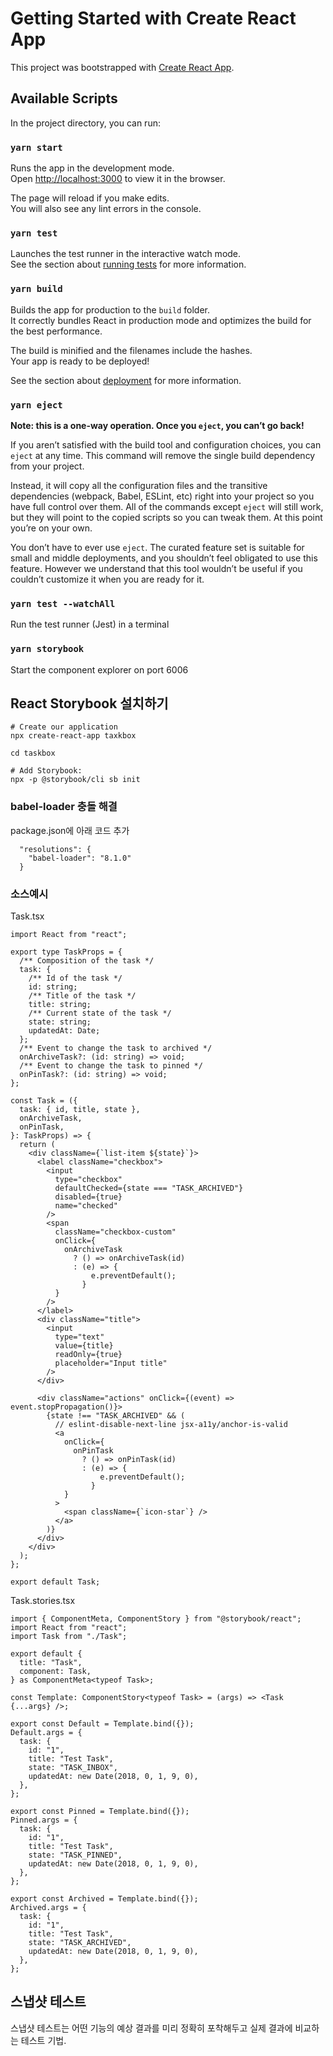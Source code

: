 # Getting Started with Create React App

This project was bootstrapped with [Create React App](https://github.com/facebook/create-react-app).

## Available Scripts

In the project directory, you can run:

### `yarn start`

Runs the app in the development mode.\
Open [http://localhost:3000](http://localhost:3000) to view it in the browser.

The page will reload if you make edits.\
You will also see any lint errors in the console.

### `yarn test`

Launches the test runner in the interactive watch mode.\
See the section about [running tests](https://facebook.github.io/create-react-app/docs/running-tests) for more information.

### `yarn build`

Builds the app for production to the `build` folder.\
It correctly bundles React in production mode and optimizes the build for the best performance.

The build is minified and the filenames include the hashes.\
Your app is ready to be deployed!

See the section about [deployment](https://facebook.github.io/create-react-app/docs/deployment) for more information.

### `yarn eject`

**Note: this is a one-way operation. Once you `eject`, you can’t go back!**

If you aren’t satisfied with the build tool and configuration choices, you can `eject` at any time. This command will remove the single build dependency from your project.

Instead, it will copy all the configuration files and the transitive dependencies (webpack, Babel, ESLint, etc) right into your project so you have full control over them. All of the commands except `eject` will still work, but they will point to the copied scripts so you can tweak them. At this point you’re on your own.

You don’t have to ever use `eject`. The curated feature set is suitable for small and middle deployments, and you shouldn’t feel obligated to use this feature. However we understand that this tool wouldn’t be useful if you couldn’t customize it when you are ready for it.

### `yarn test --watchAll`

Run the test runner (Jest) in a terminal

### `yarn storybook`

Start the component explorer on port 6006

## React Storybook 설치하기

```
# Create our application
npx create-react-app taxkbox

cd taskbox

# Add Storybook:
npx -p @storybook/cli sb init
```

### babel-loader 충돌 해결

package.json에 아래 코드 추가

```
  "resolutions": {
    "babel-loader": "8.1.0"
  }

```

### 소스예시

Task.tsx

```
import React from "react";

export type TaskProps = {
  /** Composition of the task */
  task: {
    /** Id of the task */
    id: string;
    /** Title of the task */
    title: string;
    /** Current state of the task */
    state: string;
    updatedAt: Date;
  };
  /** Event to change the task to archived */
  onArchiveTask?: (id: string) => void;
  /** Event to change the task to pinned */
  onPinTask?: (id: string) => void;
};

const Task = ({
  task: { id, title, state },
  onArchiveTask,
  onPinTask,
}: TaskProps) => {
  return (
    <div className={`list-item ${state}`}>
      <label className="checkbox">
        <input
          type="checkbox"
          defaultChecked={state === "TASK_ARCHIVED"}
          disabled={true}
          name="checked"
        />
        <span
          className="checkbox-custom"
          onClick={
            onArchiveTask
              ? () => onArchiveTask(id)
              : (e) => {
                  e.preventDefault();
                }
          }
        />
      </label>
      <div className="title">
        <input
          type="text"
          value={title}
          readOnly={true}
          placeholder="Input title"
        />
      </div>

      <div className="actions" onClick={(event) => event.stopPropagation()}>
        {state !== "TASK_ARCHIVED" && (
          // eslint-disable-next-line jsx-a11y/anchor-is-valid
          <a
            onClick={
              onPinTask
                ? () => onPinTask(id)
                : (e) => {
                    e.preventDefault();
                  }
            }
          >
            <span className={`icon-star`} />
          </a>
        )}
      </div>
    </div>
  );
};

export default Task;

```

Task.stories.tsx

```
import { ComponentMeta, ComponentStory } from "@storybook/react";
import React from "react";
import Task from "./Task";

export default {
  title: "Task",
  component: Task,
} as ComponentMeta<typeof Task>;

const Template: ComponentStory<typeof Task> = (args) => <Task {...args} />;

export const Default = Template.bind({});
Default.args = {
  task: {
    id: "1",
    title: "Test Task",
    state: "TASK_INBOX",
    updatedAt: new Date(2018, 0, 1, 9, 0),
  },
};

export const Pinned = Template.bind({});
Pinned.args = {
  task: {
    id: "1",
    title: "Test Task",
    state: "TASK_PINNED",
    updatedAt: new Date(2018, 0, 1, 9, 0),
  },
};

export const Archived = Template.bind({});
Archived.args = {
  task: {
    id: "1",
    title: "Test Task",
    state: "TASK_ARCHIVED",
    updatedAt: new Date(2018, 0, 1, 9, 0),
  },
};

```

## 스냅샷 테스트

스냅샷 테스트는 어떤 기능의 예상 결과를 미리 정확히 포착해두고 실제 결과에 비교하는 테스트 기법.
